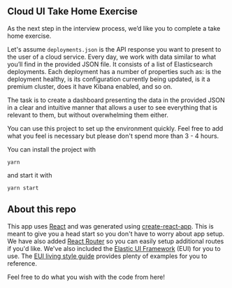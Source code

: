 ## Cloud UI Take Home Exercise

As the next step in the interview process, we’d like you to complete a take home exercise.

Let's assume `deployments.json` is the API response you want to present to the user of a cloud service. Every day, we work with data similar to what you’ll find in the provided JSON file. It consists of a list of Elasticsearch deployments. Each deployment has a number of properties such as: is the deployment healthy, is its configuration currently being updated, is it a premium cluster, does it have Kibana enabled, and so on.

The task is to create a dashboard presenting the data in the provided JSON in a clear and intuitive manner that allows a user to see everything that is relevant to them, but without overwhelming them either.

You can use this project to set up the environment quickly. Feel free to add what you feel is necessary but please don't spend more than 3 - 4 hours.

You can install the project with

```
yarn
```

and start it with

```
yarn start
```

## About this repo

This app uses [React](https://reactjs.org/) and was generated using [create-react-app](https://github.com/facebook/create-react-app). This is meant to give you a head start so you don't have to worry about app setup. We have also added [React Router](https://github.com/ReactTraining/react-router) so you can easily setup additional routes if you'd like. We've also included the [Elastic UI Framework](https://github.com/elastic/eui) (EUI) for you to use.  The [EUI living style guide](https://elastic.github.io/eui/#/) provides plenty of examples for you to reference.

Feel free to do what you wish with the code from here!
